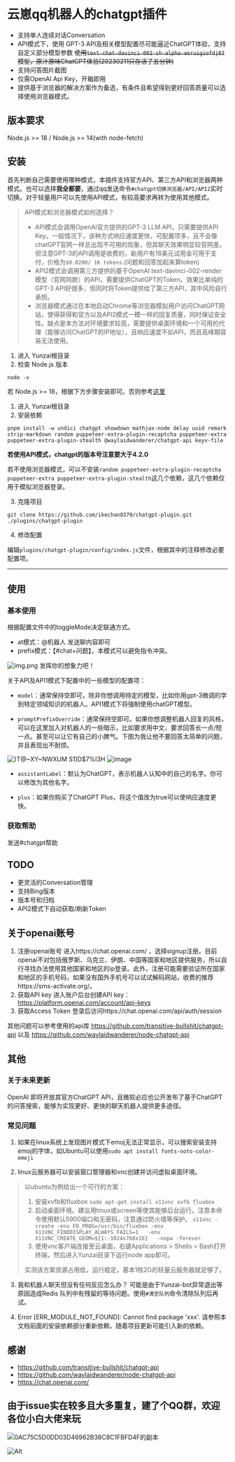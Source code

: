 # 云崽qq机器人的chatgpt插件

* 支持单人连续对话Conversation
* API模式下，使用 GPT-3 API及相关模型配置尽可能逼近ChatGPT体验，支持自定义部分模型参数 ~~使用`text-chat-davinci-002-sh-alpha-aoruigiofdj83`模型，原汁原味ChatGPT体验(20230211只存活了五分钟)~~
* 支持问答图片截图
* 仅需OpenAI Api Key，开箱即用
* 提供基于浏览器的解决方案作为备选，有条件且希望得到更好回答质量可以选择使用浏览器模式。

## 版本要求
Node.js >= 18 / Node.js >= 14(with node-fetch)

## 安装
首先判断自己需要使用哪种模式，本插件支持官方API、第三方API和浏览器两种模式。也可以选择**我全都要**，通过qq发送命令`#chatgpt切换浏览器/API/API2`实时切换。对于轻量用户可以先使用API模式，有较高要求再转为使用其他模式。

> API模式和浏览器模式如何选择？
>
> * API模式会调用OpenAI官方提供的GPT-3 LLM API，只需要提供API Key。一般情况下，该种方式响应速度更快，可配置项多，且不会像chatGPT官网一样总出现不可用的现象，但其聊天效果明显较官网差。但注意GPT-3的API调用是收费的，新用户有18美元试用金可用于支付，价格为`$0.0200/ 1K tokens`.(问题和回答加起来算token)
> * API2模式会调用第三方提供的基于OpenAI text-davinci-002-render模型（官网同款）的API，需要提供ChatGPT的Token。效果比单纯的GPT-3 API好很多，但同时将Token提供给了第三方API，其中风险自行承担。
> * 浏览器模式通过在本地启动Chrome等浏览器模拟用户访问ChatGPT网站，使得获得和官方以及API2模式一模一样的回复质量，同时保证安全性。缺点是本方法对环境要求较高，需要提供桌面环境和一个可用的代理（能够访问ChatGPT的IP地址），且响应速度不如API，而且高峰期容易无法使用。

1. 进入 Yunzai根目录
2. 检查 Node.js 版本

```
node -v
```
若 Node.js >= 18，根据下方步骤安装即可。否则参考[这里](LowerNode.md)

1. 进入 Yunzai根目录
2. 安装依赖

```
pnpm install -w undici chatgpt showdown mathjax-node delay uuid remark strip-markdown random puppeteer-extra-plugin-recaptcha puppeteer-extra puppeteer-extra-plugin-stealth @waylaidwanderer/chatgpt-api keyv-file
```

**若使用API模式，chatgpt的版本号注意要大于4.2.0**

若不使用浏览器模式，可以不安装`random puppeteer-extra-plugin-recaptcha puppeteer-extra puppeteer-extra-plugin-stealth`这几个依赖，这几个依赖仅用于模拟浏览器登录。

3. 克隆项目
```
git clone https://github.com/ikechan8370/chatgpt-plugin.git ./plugins/chatgpt-plugin
```
4. 修改配置

编辑`plugins/chatgpt-plugin/config/index.js`文件，根据其中的注释修改必要配置项。

---

## 使用

### 基本使用
根据配置文件中的toggleMode决定联通方式。
* at模式：@机器人 发送聊内容即可
* prefix模式：【#chat+问题】，本模式可以避免指令冲突。

![img.png](resources/img/example1.png)
发挥你的想象力吧！

关于API及API1模式下配置中的一些模型的配置项：
* `model`：通常保持空即可，除非你想调用特定的模型，比如你用gpt-3微调的学到特定领域知识的机器人。API1模式下将强制使用chatGPT模型。

* `promptPrefixOverride`：通常保持空即可。如果你想调整机器人回复的风格，可以在这里加入对机器人的一些暗示，比如要求用中文，要求回答长一点/短一点。甚至可以让它有自己的小脾气。下图为我让他不要回答太简单的问题，并且表现出不耐烦。

![)T@~XY~NWXUM S1)D$7%I3H](https://user-images.githubusercontent.com/21212372/217540723-0b97553a-f4ba-41df-ae0c-0449f73657fc.png)
![image](https://user-images.githubusercontent.com/21212372/217545618-3793d9f8-7941-476b-81f8-4255ac216cf7.png)

* `assistantLabel`：默认为ChatGPT，表示机器人认知中的自己的名字。你可以修改为其他名字。

* `plus`：如果你购买了ChatGPT Plus，将这个值改为true可以使响应速度更快。

### 获取帮助
发送#chatgpt帮助

## TODO
* 更灵活的Conversation管理
* 支持Bing版本
* 版本号和归档
* API2模式下自动获取/刷新Token

## 关于openai账号
1. 注册openai账号
进入https://chat.openai.com/ ，选择signup注册。目前openai不对包括俄罗斯、乌克兰、伊朗、中国等国家和地区提供服务，所以自行寻找办法使用其他国家和地区的ip登录。此外，注册可能需要验证所在国家和地区的手机号码，如果没有国外手机号可以试试解码网站，收费的推荐https://sms-activate.org/。
2. 获取API key
进入账户后台创建API key：https://platform.openai.com/account/api-keys
3. 获取Access Token
登录后访问https://chat.openai.com/api/auth/session

其他问题可以参考使用的api库 https://github.com/transitive-bullshit/chatgpt-api 以及 https://github.com/waylaidwanderer/node-chatgpt-api

## 其他

### 关于未来更新

OpenAI 即将开放其官方ChatGPT API，且微软必应也公开发布了基于ChatGPT的问答搜索，能够为实现更好、更快的聊天机器人提供更多途径。

### 常见问题

1. 如果在linux系统上发现图片模式下emoj无法正常显示，可以搜索安装支持emoj的字体，如Ubuntu可以使用`sudo apt install fonts-noto-color-emoji`

2. linux云服务器可以安装窗口管理器和vnc创建并访问虚拟桌面环境。

  > 以ubuntu为例给出一个可行的方案：
  >
  > 1. 安装xvfb和fluxbox
  >    `sudo apt-get install x11vnc xvfb fluxbox`
  > 2. 启动桌面环境。建议用tmux或screen等使其能够后台运行。注意本命令使用默认5900端口和无密码，注意通过防火墙等保护。
  >    `x11vnc -create -env FD_PROG=/usr/bin/fluxbox -env X11VNC_FINDDISPLAY_ALWAYS_FAILS=1   -env X11VNC_CREATE_GEOM=${1:-1024x768x16}   -nopw -forever`
  > 3. 使用vnc客户端连接至云桌面，右键Applications > Shells > Bash打开终端，然后进入Yunzai目录下运行node app即可。
  >
  > 实测该方案资源占用低，运行稳定，基本1核2G的轻量云服务器就足够了。

3. 我和机器人聊天但没有任何反应怎么办？
可能是由于Yunzai-bot异常退出等原因造成Redis 队列中有残留的等待问题。使用`#清空队列`命令清除队列后再试。

4.  Error [ERR_MODULE_NOT_FOUND]: Cannot find package 'xxx'.
请参照本文档前面的安装依赖部分重新依赖。随着项目更新可能引入新的依赖。

## 感谢
* https://github.com/transitive-bullshit/chatgpt-api
* https://github.com/waylaidwanderer/node-chatgpt-api
* https://chat.openai.com/

## 由于issue实在较多且大多重复，建了个QQ群，欢迎各位小白大佬来玩

![0AC75C5D0DD03D46962B38C8C1FBFD4F的副本](https://user-images.githubusercontent.com/21212372/218388938-637eeb82-cd3c-472e-b157-40d19c74d69c.png)

![Alt](https://repobeats.axiom.co/api/embed/076d597ede41432208435f233d18cb20052fb90a.svg "Repobeats analytics image")
